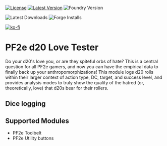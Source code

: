 [![License](https://img.shields.io/github/license/eligarf/pf2e-d20-love-tester?label=License)](LICENSE)
[![Latest Version](https://img.shields.io/github/v/release/eligarf/pf2e-d20-love-tester?display_name=tag&sort=semver&label=Latest%20Version)](https://github.com/eligarf/pf2e-d20-love-tester/releases/latest)
![Foundry Version](https://img.shields.io/endpoint?url=https://foundryshields.com/version?url=https%3A%2F%2Fraw.github.com%2Feligarf%2Fpf2e-d20-love-tester%2Frelease%2Fmodule.json)

![Latest Downloads](https://img.shields.io/github/downloads/eligarf/pf2e-d20-love-tester/latest/total?color=blue&label=latest%20downloads)
![Forge Installs](https://img.shields.io/badge/dynamic/json?label=Forge%20Installs&query=package.installs&suffix=%25&url=https%3A%2F%2Fforge-vtt.com%2Fapi%2Fbazaar%2Fpackage%2Fpf2e-pf2e-d20-love-tester&colorB=4aa94a)

[![ko-fi](https://ko-fi.com/img/githubbutton_sm.svg)](https://ko-fi.com/rule671908)

# PF2e d20 Love Tester

Do your d20's love you, or are they spiteful orbs of hate? This is a central question for all PF2e gamers, and now you can have the empirical data to finally back up your anthropomorphizations! This module logs d20 rolls within their larger context of action type, DC, target, and success level, and provides analysis modes to truly show the quality of the hatred (or, theoretically, love) that d20s bear for their rollers.

## Dice logging

## Supported Modules

* PF2e Toolbelt
* PF2e Utility buttons